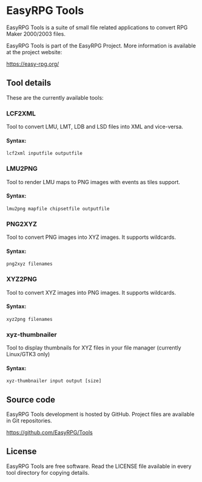 EasyRPG Tools
=============

EasyRPG Tools is a suite of small file related applications to convert
RPG Maker 2000/2003 files.

EasyRPG Tools is part of the EasyRPG Project. More information is
available at the project website:

  https://easy-rpg.org/


Tool details
------------

These are the currently available tools:

### LCF2XML

Tool to convert LMU, LMT, LDB and LSD files into XML and vice-versa.

#### Syntax: 

    lcf2xml inputfile outputfile

### LMU2PNG

Tool to render LMU maps to PNG images with events as tiles support.

#### Syntax:

    lmu2png mapfile chipsetfile outputfile

### PNG2XYZ

Tool to convert PNG images into XYZ images. It supports wildcards.

#### Syntax:

    png2xyz filenames

### XYZ2PNG

Tool to convert XYZ images into PNG images. It supports wildcards.

#### Syntax:

    xyz2png filenames

### xyz-thumbnailer

Tool to display thumbnails for XYZ files in your file manager (currently
Linux/GTK3 only)

#### Syntax:

    xyz-thumbnailer input output [size]


Source code
-----------

EasyRPG Tools development is hosted by GitHub.
Project files are available in Git repositories.

  https://github.com/EasyRPG/Tools


License
-------

EasyRPG Tools are free software. Read the LICENSE file available in
every tool directory for copying details.
